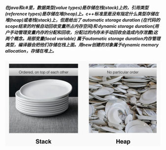 ##### 在java和c#里，数据类型(value types)是存储在栈(stack)上的，引用类型(reference types)是存储在堆(heap)上。c++标准里是没有指定什么类型存储在堆(heap)或者栈(stack)上，但是给出了 automatic storage duration (在代码的scope结束的时候自动回收变量所占内存空间)和 dynamic storage duration(用户手动管理变量内存的分配和回收，分配过的内存未手动回收会造成内存泄露)这两个概念。局部变量(local variable) 属于automatic storage duration内存管理类型，编译器会把他们存储在栈上面。用new创建的对象属于dynamic memory allocation，存储在堆上。

![stack_heap](https://raw.githubusercontent.com/DeepAIExpert/Articles/master/Article1/stack%26heap.png)
